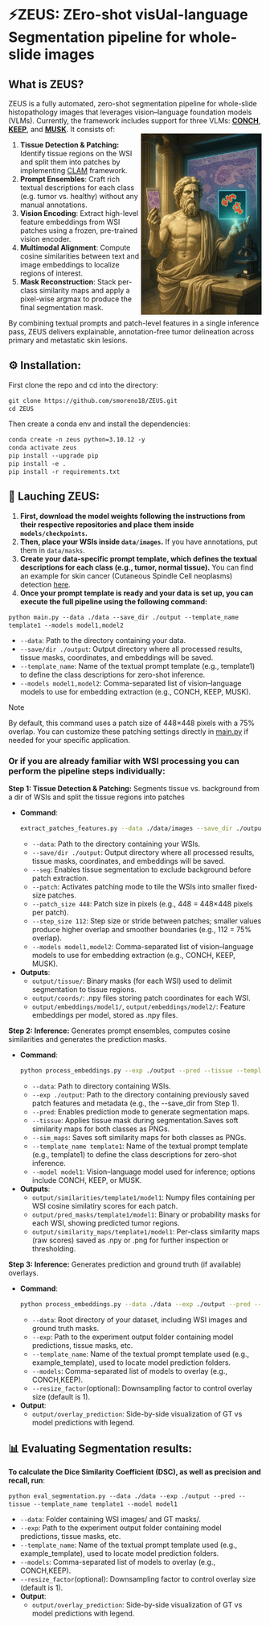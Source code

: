 ⚡️ZEUS: ZEro-shot visUal-language Segmentation pipeline for whole-slide images
===========

## What is ZEUS? 
  ZEUS is a fully automated, zero-shot segmentation pipeline for whole-slide histopathology images that leverages vision–language foundation models (VLMs). Currently, the framework includes support for three VLMs: [**CONCH**](https://github.com/mahmoodlab/CONCH/tree/main), [**KEEP**](https://github.com/MAGIC-AI4Med/KEEP/tree/main), and [**MUSK**](https://github.com/lilab-stanford/MUSK/tree/main). It consists of:<br/> <img src="zeus_logo.png" width="240px" align="right" />
  <ol>
    <li><strong>Tissue Detection &amp; Patching:</strong> Identify tissue regions on the WSI and split them into patches by implementing <a href="https://github.com/mahmoodlab/CLAM">CLAM</a> framework.</li>
    <li><strong>Prompt Ensembles</strong>: Craft rich textual descriptions for each class (e.g. tumor vs. healthy) without any manual annotations.</li>
    <li><strong>Vision Encoding</strong>: Extract high-level feature embeddings from WSI patches using a frozen, pre-trained vision encoder.</li>
    <li><strong>Multimodal Alignment</strong>: Compute cosine similarities between text and image embeddings to localize regions of interest.</li>
    <li><strong>Mask Reconstruction</strong>: Stack per-class similarity maps and apply a pixel-wise argmax to produce the final segmentation mask.</li>
  </ol>
  By combining textual prompts and patch-level features in a single inference pass, ZEUS delivers explainable, annotation-free tumor delineation across primary and metastatic skin lesions.
</p>

## ⚙️ **Installation**:
First clone the repo and cd into the directory:
```shell
git clone https://github.com/smoreno18/ZEUS.git
cd ZEUS
```
Then create a conda env and install the dependencies:
```shell
conda create -n zeus python=3.10.12 -y
conda activate zeus
pip install --upgrade pip
pip install -e .
pip install -r requirements.txt
```

## 🚀 **Lauching ZEUS**:
<ol>
  <li>
    <strong>First, download the model weights following the instructions from their respective repositories and place them inside <code>models/checkpoints</code>.</strong>
  </li>
  <li>
    <strong>Then, place your WSIs inside <code>data/images</code>.</strong> If you have annotations, put them in <code>data/masks</code>.
  </li>
  <li>
    <strong>Create your data-specific prompt template, which defines the textual descriptions for each class (e.g., tumor, normal tissue).</strong> You can find an example for skin cancer (Cutaneous Spindle Cell neoplasms) detection <a href="inference/local_data/prompts/Templates/example_template.json">here</a>.
  </li>
  <li>
    <strong>Once your prompt template is ready and your data is set up, you can execute the full pipeline using the following command:</strong>
  </li>
</ol>

      
```
python main.py --data ./data --save_dir ./output --template_name template1 --models model1,model2
```
- `--data`: Path to the directory containing your data.
- `--save/dir ./output`: Output directory where all processed results, tissue masks, coordinates, and embeddings will be saved.
- `--template_name`: Name of the textual prompt template (e.g., template1) to define the class descriptions for zero-shot inference.
- `--models model1,model2`: Comma-separated list of vision–language models to use for embedding extraction (e.g., CONCH, KEEP, MUSK).

> [!NOTE]
> By default, this command uses a patch size of 448×448 pixels with a 75% overlap. You can customize these patching settings directly in [main.py](main.py) if needed for your specific application.



### **Or if you are already familiar with WSI processing you can perform the pipeline steps individually:**

**Step 1: Tissue Detection &amp; Patching:** Segments tissue vs. background from a dir of WSIs and split the tissue regions into patches
 - **Command**:
   ```bash
   extract_patches_features.py --data ./data/images --save_dir ./output --seg --patch --patch_size 448 --step_size 112 --models model1,model2
   ```
   - `--data`: Path to the directory containing your WSIs.
   - `--save/dir ./output`: Output directory where all processed results, tissue masks, coordinates, and embeddings will be saved.
   - `--seg`: Enables tissue segmentation to exclude background before patch extraction.
   - `--patch`: Activates patching mode to tile the WSIs into smaller fixed-size patches.
   - `--patch_size 448`: Patch size in pixels (e.g., 448 = 448×448 pixels per patch).
   - `--step_size 112`: Step size or stride between patches; smaller values produce higher overlap and smoother boundaries (e.g., 112 = 75% overlap).
   - `--models model1,model2`: Comma-separated list of vision–language models to use for embedding extraction (e.g., CONCH, KEEP, MUSK).
 - **Outputs**:
   - `output/tissue/`: Binary masks (for each WSI) used to delimit segmentation to tissue regions.
   - `output/coords/`: .npy files storing patch coordinates for each WSI.
   - `output/embeddings/model1/`, `output/embeddings/model2/`: Feature embeddings per model, stored as .npy files.

 **Step 2: Inference:** Generates prompt ensembles, computes cosine similarities and generates the prediction masks.
 - **Command**:
   ```bash
   python process_embeddings.py --exp ./output --pred --tissue --template_name template1 --model model1
   ```
   - `--data`: Path to directory containing WSIs.
   - `--exp ./output`: Path to the directory containing previously saved patch features and metadata (e.g., the --save_dir from Step 1).
   - `--pred`: Enables prediction mode to generate segmentation maps.
   - `--tissue`: Applies tissue mask during segmentation.Saves soft similarity maps for both classes as PNGs.
   - `--sim_maps`: Saves soft similarity maps for both classes as PNGs.
   - `--template_name template1`: Name of the textual prompt template (e.g., template1) to define the class descriptions for zero-shot inference.
   - `--model model1`: Vision–language model used for inference; options include CONCH, KEEP, or MUSK.
 - **Outputs**:
   - `output/similarities/template1/model1`: Numpy files containing per WSI cosine similatiry scores for each patch.
   - `output/pred_masks/template1/model1`: Binary or probability masks for each WSI, showing predicted tumor regions.
   - `output/similarity_maps/template1/model1`: Per-class similarity maps (raw scores) saved as .npy or .png for further inspection or thresholding.

 **Step 3: Inference:** Generates prediction and ground truth (if available) overlays.
 - **Command**:
   ```bash
   python process_embeddings.py --data ./data --exp ./output --pred --tissue --template_name template1 --model model1
   ```
   - `--data`: Root directory of your dataset, including WSI images and ground truth masks.
   - `--exp`: Path to the experiment output folder containing model predictions, tissue masks, etc.
   - `--template_name`: Name of the textual prompt template used (e.g., example_template), used to locate model prediction folders.
   - `--models`: Comma-separated list of models to overlay (e.g., CONCH,KEEP).
   - `--resize_factor`(optional): Downsampling factor to control overlay size (default is 1).
 - **Output**:
   - `output/overlay_prediction`: Side-by-side visualization of GT vs model predictions with legend.
   

## 📊 **Evaluating Segmentation results**:

**To calculate the Dice Similarity Coefficient (DSC), as well as precision and recall, run**:
```
python eval_segmentation.py --data ./data --exp ./output --pred --tissue --template_name template1 --model model1
```
   - `--data`: Folder containing WSI images/ and GT masks/.
   - `--exp`: Path to the experiment output folder containing model predictions, tissue masks, etc.
   - `--template_name`: Name of the textual prompt template used (e.g., example_template), used to locate model prediction folders.
   - `--models`: Comma-separated list of models to overlay (e.g., CONCH,KEEP).
   - `--resize_factor`(optional): Downsampling factor to control overlay size (default is 1).
 - **Output**:
   - `output/overlay_prediction`: Side-by-side visualization of GT vs model predictions with legend.

